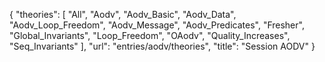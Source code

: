 {
    "theories": [
        "All",
        "Aodv",
        "Aodv_Basic",
        "Aodv_Data",
        "Aodv_Loop_Freedom",
        "Aodv_Message",
        "Aodv_Predicates",
        "Fresher",
        "Global_Invariants",
        "Loop_Freedom",
        "OAodv",
        "Quality_Increases",
        "Seq_Invariants"
    ],
    "url": "entries/aodv/theories",
    "title": "Session AODV"
}